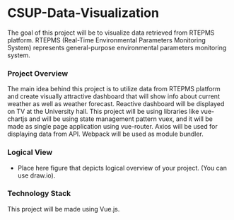 # CSUP-Data-Visualization

The goal of this project will be to visualize data retrieved from RTEPMS platform. RTEPMS (Real-Time Environmental Parameters Monitoring System) represents general-purpose environmental parameters monitoring system.

### Project Overview

The main idea behind this project is to utilize data from RTEPMS platform and create visually attractive dashboard that will show info about current weather as well as weather forecast. Reactive dashboard will be displayed on TV at the University hall. This project will be using libraries like vue-chartjs and will be using state management pattern vuex, and it will be made as single page application using vue-router. Axios will be used for displaying data from API. Webpack will be used as module bundler.

### Logical View

* Place here figure that depicts logical overview of your project. (You can use draw.io).


### Technology Stack

This project will be made using Vue.js. 

